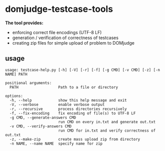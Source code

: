 # domjudge-testcase-tools
**The tool provides:**
- enforcing correct file encodings (UTF-8 LF)
- generation / verification of correctness of testcases
- creating zip files for simple upload of problem to DOMjudge

## usage
```
usage: testcase-help.py [-h] [-V] [-r] [-f] [-g CMD] [-v CMD] [-z] [-n NAME] PATH

positional arguments:
  PATH                  Path to a file or directory

options:
  -h, --help            show this help message and exit
  -V, --verbose         enable verbose output
  -r, --recursive       process directories recursively
  -f, --fix-encoding    fix encoding of file(s) to UTF-8 LF
  -g CMD, --generate-answers CMD
                        run CMD on every in.txt and generate out.txt
  -v CMD, --verify-answers CMD
                        run CMD for in.txt and verify correctness of out.txt
  -z, --make-zip        create mass upload zip from directory
  -n NAME, --name NAME  specify name for zip
```